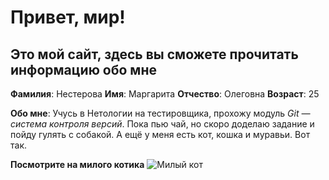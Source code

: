 # Привет, мир!
## Это мой сайт, здесь вы сможете прочитать информацию обо мне

**Фамилия**: Нестерова
**Имя**: Маргарита
**Отчество**: Олеговна
**Возраст**: 25

**Обо мне**: Учусь в Нетологии на тестировщика, прохожу модуль *Git — система контроля версий*. Пока пью чай, но скоро доделаю задание и пойду гулять с собакой. А ещё у меня есть кот, кошка и муравьи. Вот так.

**Посмотрите на милого котика**
![Милый кот](https://fotkiflo.ru/wp-content/uploads/milye-kotiki-v-shapochkakh-5.webp)